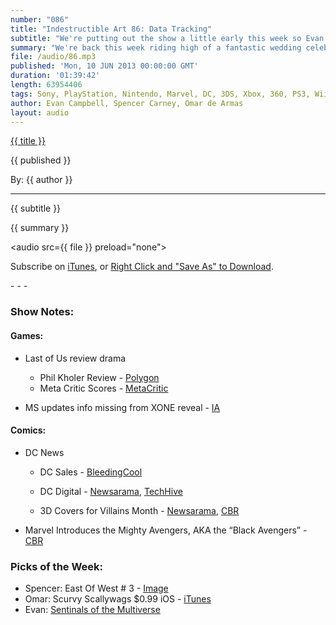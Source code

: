 ```yaml
---
number: "086"
title: "Indestructible Art 86: Data Tracking"
subtitle: "We're putting out the show a little early this week so Evan and Omar and flood the stream the rest of the week with E3 news. Listen for more XboxOne news, Last of Us drama, DC newsarama, and Mighty Avengers"
summary: "We're back this week riding high of a fantastic wedding celebration. Congrats Ryan, we miss you. Lots of DC news, monthly numbers, and new digital division DC2. Updates on the XboxOne evolves into talk on privacy in the digital age. New Marvel book Mighty Avengers make us question the motives behind the new team. Drama surrounding Polygon's Last of Us review resurfaces concerns on Metacritic and its influence on the industry. Then we end it out with Pick's of the Week. Be sure to stick around after the end music for a special treat. Show Notes for this episode can be found at http://www.indestructibleart.com/episodes/086.html"
file: /audio/86.mp3
published: 'Mon, 10 JUN 2013 00:00:00 GMT'
duration: '01:39:42'
length: 63954406
tags: Sony, PlayStation, Nintendo, Marvel, DC, 3DS, Xbox, 360, PS3, Wii, WiiU, PS4, PSN, XBLA, Vita, Steam, PC, Video Games, Comics, Games, Indestructible Art, XboxOne, Mighty Avengers, Privacy, Data Tracking, Last of Us
author: Evan Campbell, Spencer Carney, Omar de Armas
layout: audio
---
```


<a href="../episodes/{{ number }}.html" class='postTitleLink'><p class='postTitle'>{{ title }}</p></a>
<p class='postPublished'>{{ published }}</p>
<p class='postAuthor'>By: {{ author }}</p>
<hr>
<p class='podcastSummary'>{{ subtitle }}</p>

<p class='podcastSummary'>{{ summary }}</p>

<audio src={{ file }} preload="none"></audio>
<p class='subLinks'>Subscribe on <a href='http://bit.ly/iapodcast'>iTunes</a>, or <a href={{ file }}>Right Click and "Save As" to Download</a>.</p>
- - -

### Show Notes:  ###
#### Games: ####
* Last of Us review drama
    * Phil Kholer Review - [Polygon](http://www.polygon.com/game/the-last-of-us/3040)
    * Meta Critic Scores - [MetaCritic](http://www.metacritic.com/game/playstation-3/the-last-of-us/critic-reviews)

* MS updates info missing from XONE reveal - [IA](http://www.indestructibleart.com/posts/2013-06-06-XboxOneUpdate.html)
  
#### Comics: ####
* DC News
    * DC Sales - [BleedingCool](http://www.bleedingcool.com/2013/06/07/dcs-claws-back-marketshare-and-starts-to-steady-against-marvel/)

    * DC Digital - [Newsarama](http://www.newsarama.com/18002-dc-debuts-new-dc-squared-digital-initiatives.html), [TechHive](http://www.techhive.com/article/2040780/dc-introduces-multiverse-digital-comics.html)


    * 3D Covers for Villains Month - [Newsarama](http://www.newsarama.com/18042-forever-evil-s-villainy-what-we-know-so-far.html), [CBR](http://www.comicbookresources.com/?page=article&id=45827)

* Marvel Introduces the Mighty Avengers, AKA the “Black Avengers” - [CBR](http://www.comicbookresources.com/?page=article&id=45933)
  
### Picks of the Week: ###
* Spencer: East Of West # 3 - [Image](http://www.imagecomics.com/comics/5595/East-of-West-3)
* Omar: Scurvy Scallywags $0.99 iOS - [iTunes](https://itunes.apple.com/us/app/scurvy-scallywags/id593299847)
* Evan: [Sentinals of the Multiverse](http://sentinelsofthemultiverse.com/multiverse)
